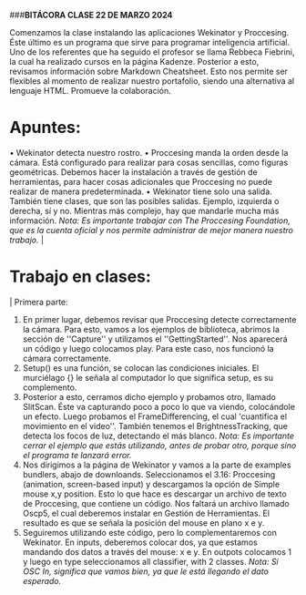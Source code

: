 ###**BITÁCORA CLASE 22 DE MARZO 2024**

Comenzamos la clase instalando las aplicaciones Wekinator y Proccesing. Éste último es un programa que sirve para programar inteligencia artificial. Uno de los referentes que ha seguido el profesor se llama Rebbeca Fiebrini, la cual ha realizado cursos en la página Kadenze.
Posterior a esto, revisamos información sobre Markdown Cheatsheet. Esto nos permite ser flexibles al momento de realizar nuestro portafolio, siendo una alternativa al lenguaje HTML. Promueve la colaboración. 

# **Apuntes:**
•	Wekinator detecta nuestro rostro.
•	Proccesing manda la orden desde la cámara. Está configurado para realizar para cosas sencillas, como figuras geométricas. Debemos hacer la instalación a través de gestión de herramientas, para hacer cosas adicionales que Proccesing no puede realizar de manera predeterminada. 
• Wekinator tiene solo una salida. También tiene clases, que son las posibles salidas. Ejemplo, izquierda o derecha, sí y no. Mientras más complejo, hay que mandarle mucha más información. 
_Nota: Es importante trabajar con The Proccesing Foundation, que es la cuenta oficial y nos permite administrar de mejor manera nuestro trabajo._
|
# **Trabajo en clases:**
|
Primera parte: 
1. En primer lugar, debemos revisar que Proccesing detecte correctamente la cámara. Para esto, vamos a los ejemplos de biblioteca, abrimos la sección de ''Capture'' y utilizamos el ''GettingStarted''. Nos aparecerá un código y luego colocamos play. Para este caso, nos funcionó la cámara correctamente.
2. Setup() es una función, se colocan las condiciones iniciales. El murciélago {} le señala al computador lo que significa setup, es su complemento.
3. Posterior a esto, cerramos dicho ejemplo y probamos otro, llamado SlitScan. Éste va capturando poco a poco lo que va viendo, colocándole un efecto. Luego probamos el FrameDifferencing, el cual 'cuantifica el movimiento en el video''. También tenemos el BrightnessTracking, que detecta los focos de luz, detectando el más blanco.
 _Nota: Es importante cerrar el ejemplo que estás utilizando, antes de probar otro, porque sino el programa te lanzará error._
4. Nos dirigimos a la página de Wekinator y vamos a la parte de examples bundlers, abajo de downloands. Seleccionamos el 3.16: Proccesing (animation, screen-based input) y descargamos la opción de Simple mouse x,y position. Esto lo que hace es descargar un archivo de texto de Proccesing, que contiene un código. Nos faltará un archivo llamado Oscp5, el cual deberemos instalar en Gestión de Herramientas. El resultado es que se señala la posición del mouse en plano x e y. 
5. Seguiremos utilizando este código, pero lo complementaremos con Wekinator. En inputs, deberemos colocar dos, ya que estamos mandando dos datos a través del mouse: x e y. En outpots colocamos 1 y luego en type seleccionamos all classifier, with 2 classes.
_Nota: Si OSC In, significa que vamos bien, ya que le está llegando el dato esperado._
